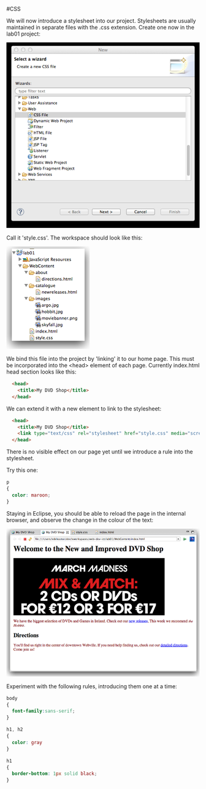 #CSS

We will now introduce a stylesheet into our project. Stylesheets are usually maintained in separate files with the .css extension. Create one now in the lab01 project:


![](img/34.png)

Call it 'style.css'. The workspace should look like this:


![](img/35.png)

We bind this file into the project by 'linking' it to our home page. This must be incorporated into the \<head\> element of each page. Currently index.html head section looks like this:


~~~html
  <head>
    <title>My DVD Shop</title>
  </head>
~~~

We can extend it with a new element to link to the stylesheet:


~~~html
  <head>
    <title>My DVD Shop</title>
    <link type="text/css" rel="stylesheet" href="style.css" media="screen" />
  </head>
~~~

There is no visible effect on our page yet until we introduce a rule into the stylesheet.

Try this one:


~~~css
p
{
  color: maroon;
}
~~~

Staying in Eclipse, you should be able to reload the page in the internal browser, and observe the change in the colour of the text:

![](img/36.png)

Experiment with the following rules, introducing them one at a time:


~~~css
body 
{
  font-family:sans-serif;
}
~~~


~~~css
h1, h2 
{
  color: gray
}
~~~


~~~css
h1 
{
  border-bottom: 1px solid black;
}
~~~




